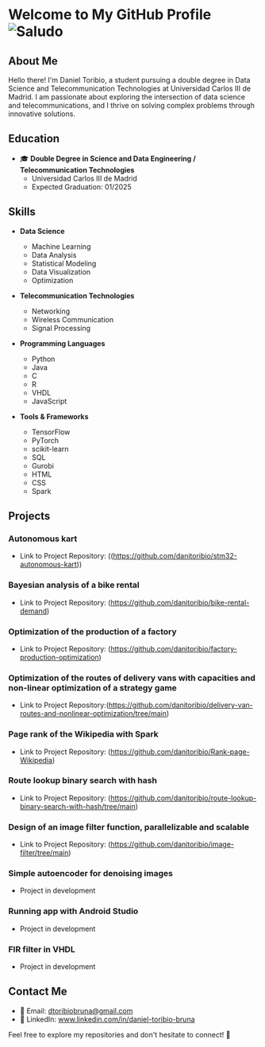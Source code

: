 # Welcome to My GitHub Profile ![Saludo](https://images.emojiterra.com/google/noto-emoji/unicode-15/animated/1f44b.gif)

## About Me

Hello there! I'm Daniel Toribio, a student pursuing a double degree in Data Science and Telecommunication Technologies at Universidad Carlos III de Madrid. I am passionate about exploring the intersection of data science and telecommunications, and I thrive on solving complex problems through innovative solutions.

## Education

- 🎓 **Double Degree in Science and Data Engineering / Telecommunication Technologies**
  - Universidad Carlos III de Madrid
  - Expected Graduation: 01/2025

## Skills

- **Data Science**
  - Machine Learning
  - Data Analysis
  - Statistical Modeling
  - Data Visualization
  - Optimization

- **Telecommunication Technologies**
  - Networking
  - Wireless Communication
  - Signal Processing

- **Programming Languages**
  - Python
  - Java
  - C
  - R
  - VHDL
  - JavaScript

- **Tools & Frameworks**
  - TensorFlow
  - PyTorch
  - scikit-learn
  - SQL
  - Gurobi
  - HTML
  - CSS
  - Spark

## Projects

### Autonomous kart
- Link to Project Repository: ((https://github.com/danitoribio/stm32-autonomous-kart))

### Bayesian analysis of a bike rental
- Link to Project Repository: (https://github.com/danitoribio/bike-rental-demand)

### Optimization of the production of a factory
- Link to Project Repository: (https://github.com/danitoribio/factory-production-optimization)

### Optimization of the routes of delivery vans with capacities and non-linear optimization of a strategy game
- Link to Project Repository:(https://github.com/danitoribio/delivery-van-routes-and-nonlinear-optimization/tree/main)

### Page rank of the Wikipedia with Spark
- Link to Project Repository: (https://github.com/danitoribio/Rank-page-Wikipedia)

### Route lookup binary search with hash
- Link to Project Repository: (https://github.com/danitoribio/route-lookup-binary-search-with-hash/tree/main)

### Design of an image filter function, parallelizable and scalable
- Link to Project Repository: (https://github.com/danitoribio/image-filter/tree/main)

### Simple autoencoder for denoising images
- Project in development

### Running app with Android Studio
- Project in development

### FIR filter in VHDL
- Project in development

## Contact Me

- 📧 Email: dtoribiobruna@gmail.com
- 💼 LinkedIn: www.linkedin.com/in/daniel-toribio-bruna

Feel free to explore my repositories and don't hesitate to connect! 🚀
